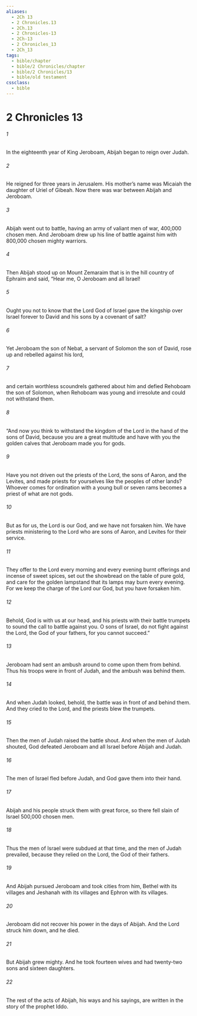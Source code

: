 ```yaml
---
aliases:
  - 2Ch 13
  - 2 Chronicles.13
  - 2Ch.13
  - 2 Chronicles-13
  - 2Ch-13
  - 2 Chronicles_13
  - 2Ch_13
tags:
  - bible/chapter
  - bible/2 Chronicles/chapter
  - bible/2 Chronicles/13
  - bible/old testament
cssclass:
  - bible
---
```


# 2 Chronicles 13

###### 1
In the eighteenth year of King Jeroboam, Abijah began to reign over Judah.
###### 2
He reigned for three years in Jerusalem. His mother’s name was Micaiah the daughter of Uriel of Gibeah.   Now there was war between Abijah and Jeroboam.
###### 3
Abijah went out to battle, having an army of valiant men of war, 400,000 chosen men. And Jeroboam drew up his line of battle against him with 800,000 chosen mighty warriors.
###### 4
Then Abijah stood up on Mount Zemaraim that is in the hill country of Ephraim and said, “Hear me, O Jeroboam and all Israel!
###### 5
Ought you not to know that the Lord God of Israel gave the kingship over Israel forever to David and his sons by a covenant of salt?
###### 6
Yet Jeroboam the son of Nebat, a servant of Solomon the son of David, rose up and rebelled against his lord,
###### 7
and certain worthless scoundrels gathered about him and defied Rehoboam the son of Solomon, when Rehoboam was young and irresolute and could not withstand them.
###### 8
“And now you think to withstand the kingdom of the Lord in the hand of the sons of David, because you are a great multitude and have with you the golden calves that Jeroboam made you for gods.
###### 9
Have you not driven out the priests of the Lord, the sons of Aaron, and the Levites, and made priests for yourselves like the peoples of other lands? Whoever comes for ordination with a young bull or seven rams becomes a priest of what are not gods.
###### 10
But as for us, the Lord is our God, and we have not forsaken him. We have priests ministering to the Lord who are sons of Aaron, and Levites for their service.
###### 11
They offer to the Lord  every morning and every evening burnt offerings and incense of sweet spices, set out the showbread on the table of pure gold, and care for the golden lampstand that its lamps may burn every evening. For we keep the charge of the Lord our God, but you have forsaken him.
###### 12
Behold, God is with us at our head, and his priests with their battle trumpets to sound the call to battle against you. O sons of Israel, do not fight against the Lord, the God of your fathers, for you cannot succeed.”
###### 13
Jeroboam had sent an ambush around to come upon them from behind. Thus his troops were in front of Judah, and the ambush was behind them.
###### 14
And when Judah looked, behold, the battle was in front of and behind them. And they cried to the Lord, and the priests blew the trumpets.
###### 15
Then the men of Judah raised the battle shout. And when the men of Judah shouted, God defeated Jeroboam and all Israel before Abijah and Judah.
###### 16
The men of Israel fled before Judah, and God gave them into their hand.
###### 17
Abijah and his people struck them with great force, so there fell slain of Israel 500,000 chosen men.
###### 18
Thus the men of Israel were subdued at that time, and the men of Judah prevailed, because they relied on the Lord, the God of their fathers.
###### 19
And Abijah pursued Jeroboam and took cities from him, Bethel with its villages and Jeshanah with its villages and Ephron with its villages.
###### 20
Jeroboam did not recover his power in the days of Abijah. And the Lord struck him down, and he died.
###### 21
But Abijah grew mighty. And he took fourteen wives and had twenty-two sons and sixteen daughters.
###### 22
The rest of the acts of Abijah, his ways and his sayings, are written in the story of the prophet Iddo.


